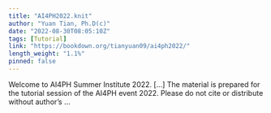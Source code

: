 ```yaml
---
title: "AI4PH2022.knit"
author: "Yuan Tian, Ph.D(c)"
date: "2022-08-30T08:05:10Z"
tags: [Tutorial]
link: "https://bookdown.org/tianyuan09/ai4ph2022/"
length_weight: "1.1%"
pinned: false
---
```


Welcome to AI4PH Summer Institute 2022. [...] The material is prepared for the tutorial session of the AI4PH event 2022. Please do not cite or distribute without author’s ...
